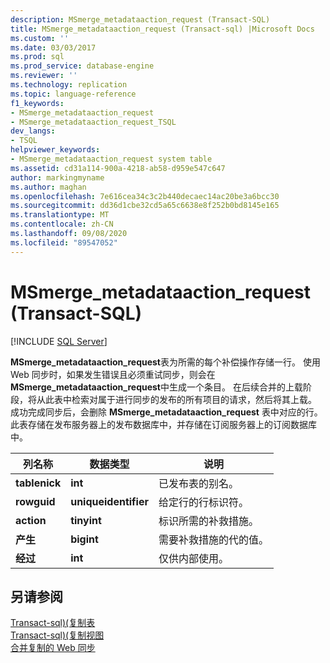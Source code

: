```yaml
---
description: MSmerge_metadataaction_request (Transact-SQL)
title: MSmerge_metadataaction_request (Transact-sql) |Microsoft Docs
ms.custom: ''
ms.date: 03/03/2017
ms.prod: sql
ms.prod_service: database-engine
ms.reviewer: ''
ms.technology: replication
ms.topic: language-reference
f1_keywords:
- MSmerge_metadataaction_request
- MSmerge_metadataaction_request_TSQL
dev_langs:
- TSQL
helpviewer_keywords:
- MSmerge_metadataaction_request system table
ms.assetid: cd31a114-900a-4218-ab58-d959e547c647
author: markingmyname
ms.author: maghan
ms.openlocfilehash: 7e616cea34c3c2b440decaec14ac20be3a6bcc30
ms.sourcegitcommit: dd36d1cbe32cd5a65c6638e8f252b0bd8145e165
ms.translationtype: MT
ms.contentlocale: zh-CN
ms.lasthandoff: 09/08/2020
ms.locfileid: "89547052"
---
```

# <a name="msmerge_metadataaction_request-transact-sql"></a>MSmerge_metadataaction_request (Transact-SQL)
[!INCLUDE [SQL Server](../../includes/applies-to-version/sqlserver.md)]

  **MSmerge_metadataaction_request**表为所需的每个补偿操作存储一行。 使用 Web 同步时，如果发生错误且必须重试同步，则会在 **MSmerge_metadataaction_request**中生成一个条目。 在后续合并的上载阶段，将从此表中检索对属于进行同步的发布的所有项目的请求，然后将其上载。 成功完成同步后，会删除 **MSmerge_metadataaction_request** 表中对应的行。 此表存储在发布服务器上的发布数据库中，并存储在订阅服务器上的订阅数据库中。  
  
|列名称|数据类型|说明|  
|-----------------|---------------|-----------------|  
|**tablenick**|**int**|已发布表的别名。|  
|**rowguid**|**uniqueidentifier**|给定行的行标识符。|  
|**action**|**tinyint**|标识所需的补救措施。|  
|**产生**|**bigint**|需要补救措施的代的值。|  
|**经过**|**int**|仅供内部使用。|  
  
## <a name="see-also"></a>另请参阅  
 [Transact-sql&#41;&#40;复制表 ](../../relational-databases/system-tables/replication-tables-transact-sql.md)   
 [Transact-sql&#41;&#40;复制视图 ](../../relational-databases/system-views/replication-views-transact-sql.md)   
 [合并复制的 Web 同步](../../relational-databases/replication/web-synchronization-for-merge-replication.md)  
  
  
